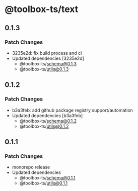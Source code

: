 # @toolbox-ts/text

## 0.1.3

### Patch Changes

- 3235e2d: fix build process and ci
- Updated dependencies [3235e2d]
  - @toolbox-ts/schema@0.1.3
  - @toolbox-ts/utils@0.1.3

## 0.1.2

### Patch Changes

- b3a3feb: add github package registry support/automation
- Updated dependencies [b3a3feb]
  - @toolbox-ts/schema@0.1.2
  - @toolbox-ts/utils@0.1.2

## 0.1.1

### Patch Changes

- monorepo release
- Updated dependencies
  - @toolbox-ts/schema@0.1.1
  - @toolbox-ts/utils@0.1.1
